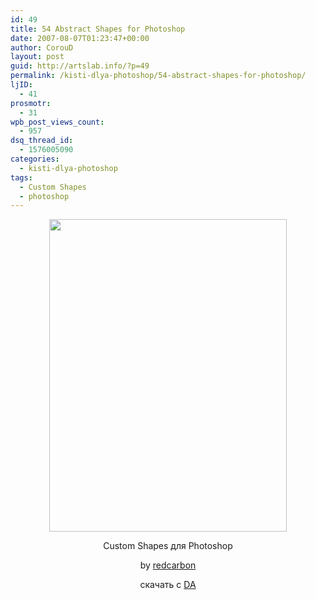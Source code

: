 ```yaml
---
id: 49
title: 54 Abstract Shapes for Photoshop
date: 2007-08-07T01:23:47+00:00
author: CorouD
layout: post
guid: http://artslab.info/?p=49
permalink: /kisti-dlya-photoshop/54-abstract-shapes-for-photoshop/
ljID:
  - 41
prosmotr:
  - 31
wpb_post_views_count:
  - 957
dsq_thread_id:
  - 1576005090
categories:
  - kisti-dlya-photoshop
tags:
  - Custom Shapes
  - photoshop
---
```

<p style="text-align: center">
  <a href="http://artslab.info/wp-content/uploads/Abstract_Shapes__by_redcarbon.jpg"><img src="http://artslab.info/wp-content/uploads/Abstract_Shapes__by_redcarbon.jpg" alt="" title="Abstract_Shapes__by_redcarbon" width="380" height="500" class="alignnone size-full wp-image-806" srcset="http://googledrive.com/host/0B9lHVSSSdxdxd0hjdUdmRzY3Tjg/Abstract_Shapes__by_redcarbon.jpg 380w, http://googledrive.com/host/0B9lHVSSSdxdxd0hjdUdmRzY3Tjg/Abstract_Shapes__by_redcarbon-228x300.jpg 228w" sizes="(max-width: 380px) 100vw, 380px" /></a>
</p>

<p style="text-align: center" align="center">
  Custom Shapes для Photoshop
</p>

<p style="text-align: center" align="center">
  by <a href="http://redcarbon.deviantart.com/" target="_blank">redcarbon</a>
</p>

<p style="text-align: center" align="center">
  скачать с <a href="http://www.deviantart.com/deviation/13326523/?qo=20&q=Custom+Shapes&qh=boost%3Apopular+age_sigma%3A24h+age_scale%3A5" target="_blank">DA </a>
</p>